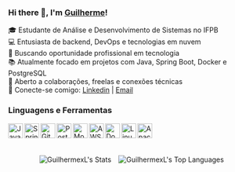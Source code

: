 ### Hi there 👋, I'm [Guilherme](https://www.linkedin.com/in/guilhermee-santos/)!

🎓 Estudante de Análise e Desenvolvimento de Sistemas no IFPB  
💻 Entusiasta de backend, DevOps e tecnologias em nuvem  
🚀 Buscando oportunidade profissional em tecnologia  
📚 Atualmente focado em projetos com Java, Spring Boot, Docker e PostgreSQL  
🤝 Aberto a colaborações, freelas e conexões técnicas
<br>
💬 Conecte-se comigo: [Linkedin](https://www.linkedin.com/in/guilhermee-santos/) | [Email](mailto:contato@guilhermesantosmj)

### Linguagens e Ferramentas

<p align="left">
  <img align="left" width="30px" title="Java" alt="Java" src="https://cdn.jsdelivr.net/gh/devicons/devicon@latest/icons/java/java-original.svg" />
  <img align="left" width="30px" title="Springboot" alt="Springboot" src="https://cdn.jsdelivr.net/gh/devicons/devicon@latest/icons/spring/spring-original.svg" />
  <img align="left" width="30px" title="Git" alt="Git" src="https://cdn.jsdelivr.net/gh/devicons/devicon@latest/icons/git/git-plain.svg" />
  <img align="left" width="30px" title="PostgeSQL" alt="PostgeSQL" src="https://cdn.jsdelivr.net/gh/devicons/devicon@latest/icons/postgresql/postgresql-original.svg" />
  <img align="left" width="30px" title="MongoDB" alt="MongoDB" src="https://cdn.jsdelivr.net/gh/devicons/devicon@latest/icons/mongodb/mongodb-original-wordmark.svg" />
  <img align="left" width="30px" title="AWS" alt="AWS" src="https://cdn.jsdelivr.net/gh/devicons/devicon@latest/icons/amazonwebservices/amazonwebservices-plain-wordmark.svg" />
  <img align="left" width="30px" title="Docker" alt="Docker" src="https://cdn.jsdelivr.net/gh/devicons/devicon@latest/icons/docker/docker-original.svg" />
  <img align="left" width="30px" title="Linux" alt="Linux" src="https://cdn.jsdelivr.net/gh/devicons/devicon@latest/icons/linux/linux-original.svg" />
  <img align="left" width="30px" title="Apache Kafka" alt="Apache Kafka" src="https://cdn.jsdelivr.net/gh/devicons/devicon@latest/icons/apache/apache-original.svg" />
</p>

<br>
<br>
<br>

<div style="display: flex; justify-content: center; align-items: center; gap: 15px;">

![GuilhermexL's Stats](https://github-readme-stats.vercel.app/api?username=GuilhermexL&theme=nightowl&show_icons=true&hide_border=true&count_private=true)

![GuilhermexL's Top Languages](https://github-readme-stats.vercel.app/api/top-langs/?username=GuilhermexL&theme=nightowl&show_icons=true&hide_border=true&layout=compact)

</div>

